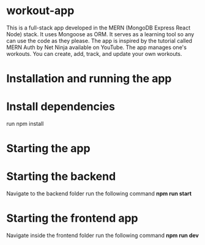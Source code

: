 # workout-app
This is a full-stack app developed in the MERN (MongoDB Express React Node) stack. It uses Mongoose as ORM.
It serves as a learning tool so any can use the code as they please.
The app is inspired by the tutorial called MERN Auth by Net Ninja available on YouTube.
The app manages one's workouts. You can create, add, track, and update your own workouts.

# Installation and running the app
# Install dependencies
run npm install
# Starting the app
# Starting the backend 
Navigate to the backend folder
run the following command 
**npm run start**
# Starting the frontend app
Navigate inside the frontend folder
run the following command
**npm run dev**
